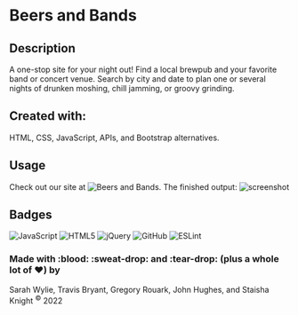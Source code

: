 # Beers and Bands

## Description
A one-stop site for your night out! Find a local brewpub and your favorite band or concert venue. Search by city and date to plan one or several nights of drunken moshing, chill jamming, or groovy grinding.

## Created with:
HTML, CSS, JavaScript, APIs, and Bootstrap alternatives.

## Usage
Check out our site at ![Beers and Bands](https://sarahwylie.github.io/BeersandBands/). The finished output:
![screenshot](https://sarahwylie.github.io/Bio/images/BeersandBands.jpg)

## Badges
![JavaScript](https://img.shields.io/badge/javascript-%23323330.svg?style=for-the-badge&logo=javascript&logoColor=%23F7DF1E)
![HTML5](https://img.shields.io/badge/html5-%23E34F26.svg?style=for-the-badge&logo=html5&logoColor=white)
![jQuery](https://img.shields.io/badge/jquery-%230769AD.svg?style=for-the-badge&logo=jquery&logoColor=white)
![GitHub](https://img.shields.io/badge/github-%23121011.svg?style=for-the-badge&logo=github&logoColor=white)
![ESLint](https://img.shields.io/badge/ESLint-4B3263?style=for-the-badge&logo=eslint&logoColor=white)

### Made with :blood: :sweat-drop: and :tear-drop: (plus a whole lot of :heart:) by
Sarah Wylie, Travis Bryant, Gregory Rouark, John Hughes, and Staisha Knight
<sup>©</sup> 2022

